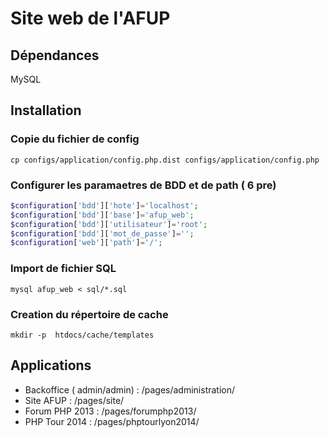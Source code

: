 Site web de l'AFUP
=========


Dépendances
-----------

MySQL


Installation
------------

### Copie du fichier de config

```
cp configs/application/config.php.dist configs/application/config.php
```

### Configurer les paramaetres de BDD et de path ( 6 pre)
```php
$configuration['bdd']['hote']='localhost';
$configuration['bdd']['base']='afup_web';
$configuration['bdd']['utilisateur']='root';
$configuration['bdd']['mot_de_passe']='';
$configuration['web']['path']='/';
```

### Import de fichier SQL

```
mysql afup_web < sql/*.sql
```
### Creation du répertoire de cache

```
mkdir -p  htdocs/cache/templates
```


Applications
-----------

* Backoffice  ( admin/admin) : /pages/administration/
* Site AFUP : /pages/site/
* Forum PHP 2013 : /pages/forumphp2013/
* PHP Tour 2014 : /pages/phptourlyon2014/

